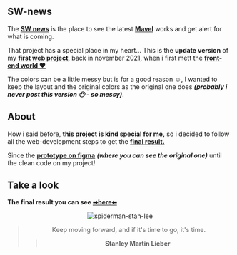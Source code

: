 ## SW-news
The **[SW news](https://bumboobee.github.io/SW-news/)** is the place to see the latest **[Mavel](https://www.marvel.com/)** works and get alert for what is coming.

That project has a special place in my heart... This is the **update version** of my **[first web project](https://bumboobee.github.io/SW-news/)**, 
back in november 2021, when i first mett the **[front-end world ❤](https://github.com/Bumboobee?tab=repositories)**

The colors can be a little messy but is for a good reason ☺, I wanted to keep the layout and the original colors as the original one does ***(probably i never post this version 😶 - so messy)***.

## About

How i said before, **this project is kind special for me,** so i decided to follow all the web-development steps to get the **[final result.](https://bumboobee.github.io/SW-news/)**

Since the **[prototype on figma](https://www.figma.com/file/iwTpVuhCe5GgBtVYnB2l4W/Primeiro-site?node-id=0%3A1)** ***(where you can see the original one)*** until the clean code on my project! 

## Take a look

 **The final result you can see [➡here⬅](https://bumboobee.github.io/SW-news/)**
 
<div align="center">

![spiderman-stan-lee](https://user-images.githubusercontent.com/94147847/155894111-206110bf-1d68-4f33-98ad-e70e6c51b4a0.gif)

 > Keep moving forward, and if it's time to go, it's time.
 >> **Stanley Martin Lieber**
<div \>

